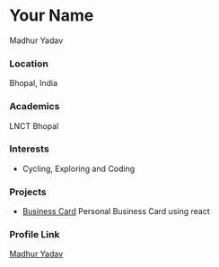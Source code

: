 # Your Name
Madhur Yadav

### Location

Bhopal, India 

### Academics

LNCT Bhopal

### Interests

- Cycling, Exploring and Coding

### Projects

- [Business Card](https://github.com/madhurydv/Personal-Business-Card) Personal Business Card using react

### Profile Link

[Madhur Yadav](https://github.com/madhurydv/)